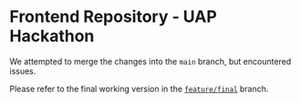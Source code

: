 # Frontend Repository - UAP Hackathon

We attempted to merge the changes into the `main` branch, but encountered issues.

Please refer to the final working version in the [`feature/final`](https://github.com/UAP-Hackathon/FE/tree/feature/final) branch.
